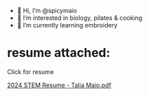 - 👋 Hi, I’m @spicymaio
- 👀 I’m interested in biology, pilates & cooking 
- 🌱 I’m currently learning embroidery
# resume attached:
Click for resume
<!---
spicymaio/spicymaio is a ✨ special ✨ repository because its `README.md` (this file) appears on your GitHub profile.
You can click the Preview link to take a look at your changes.
--->
[2024 STEM Resume - Talia Maio.pdf](https://github.com/user-attachments/files/16136334/2024.STEM.Resume.-.Talia.Maio.pdf)
